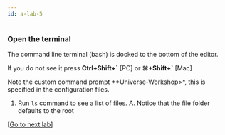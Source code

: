 ```yaml
---
id: a-lab-5
---
```


### Open the terminal

The command line terminal (bash) is docked to the bottom of the editor. 

If you do not see it press **Ctrl+Shift+\`** [PC] or **⌘+Shift+`** [Mac]
 
Note the custom command prompt **Universe-Workshop>*, this is specified in the configuration files.

1. Run `ls` command to see a list of files.
   A. Notice that the file folder defaults to the root


[<a href="/walt/lab-6.html">Go to next lab</a>]